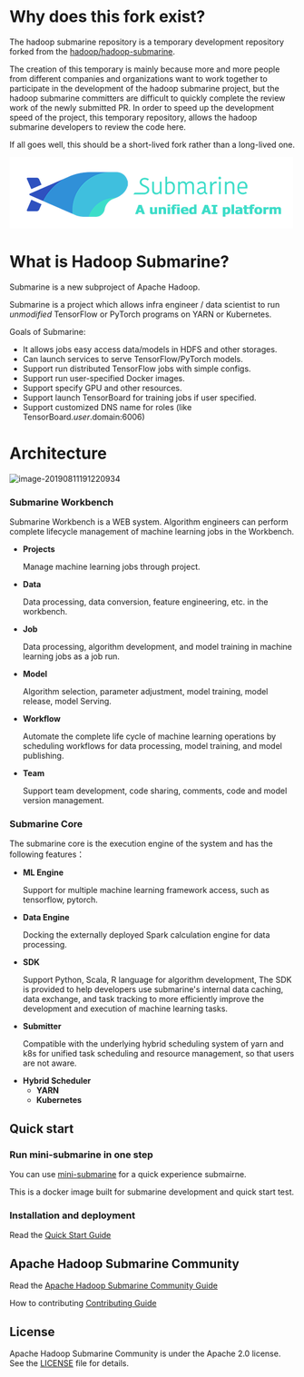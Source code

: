 <!---
  Licensed under the Apache License, Version 2.0 (the "License");
  you may not use this file except in compliance with the License.
  You may obtain a copy of the License at

   http://www.apache.org/licenses/LICENSE-2.0

  Unless required by applicable law or agreed to in writing, software
  distributed under the License is distributed on an "AS IS" BASIS,
  WITHOUT WARRANTIES OR CONDITIONS OF ANY KIND, either express or implied.
  See the License for the specific language governing permissions and
  limitations under the License. See accompanying LICENSE file.
-->

# Why does this fork exist?

The hadoop submarine repository is a temporary development repository forked from the [hadoop/hadoop-submarine](https://github.com/apache/hadoop/tree/trunk/hadoop-submarine).

The creation of this temporary is mainly because more and more people from different companies and organizations want to work together to participate in the development of the hadoop submarine project, but the hadoop submarine committers are difficult to quickly complete the review work of the newly submitted PR. In order to speed up the development speed of the project, this temporary repository, allows the hadoop submarine developers to review the code here.

If all goes well, this should be a short-lived fork rather than a long-lived one.

![color_logo_with_text](docs/assets/color_logo_with_text.png)

# What is Hadoop Submarine?

Submarine is a new subproject of Apache Hadoop.

Submarine is a project which allows infra engineer / data scientist to run
*unmodified* TensorFlow or PyTorch programs on YARN or Kubernetes.

Goals of Submarine:
- It allows jobs easy access data/models in HDFS and other storages.
- Can launch services to serve TensorFlow/PyTorch models.
- Support run distributed TensorFlow jobs with simple configs.
- Support run user-specified Docker images.
- Support specify GPU and other resources.
- Support launch TensorBoard for training jobs if user specified.
- Support customized DNS name for roles (like TensorBoard.$user.$domain:6006)

# Architecture

![image-20190811191220934](docs/assets/architecture.png)

### Submarine Workbench

Submarine Workbench is a WEB system. Algorithm engineers can perform complete lifecycle management of machine learning jobs in the Workbench.

+ **Projects**

  Manage machine learning jobs through project.

+ **Data**

  Data processing, data conversion, feature engineering, etc. in the workbench.

+ **Job**

  Data processing, algorithm development, and model training in machine learning jobs as a job run.

+ **Model**

  Algorithm selection, parameter adjustment, model training, model release, model Serving.

+ **Workflow**

  Automate the complete life cycle of machine learning operations by scheduling workflows for data processing, model training, and model publishing.

+ **Team**

  Support team development, code sharing, comments, code and model version management.

### Submarine Core

The submarine core is the execution engine of the system and has the following features：

- **ML Engine**

  Support for multiple machine learning framework access, such as tensorflow, pytorch.

- **Data Engine**

  Docking the externally deployed Spark calculation engine for data processing.

- **SDK**

  Support Python, Scala, R language for algorithm development, The SDK is provided to help developers use submarine's internal data caching, data exchange, and task tracking to more efficiently improve the development and execution of machine learning tasks.

- **Submitter**

  Compatible with the underlying hybrid scheduling system of yarn and k8s for unified task scheduling and resource management, so that users are not aware.

+ **Hybrid Scheduler**
  + **YARN**
  + **Kubernetes**

## Quick start

### Run mini-submarine in one step

You can use [mini-submarine](./dev-support/mini-submarine/README.md) for a quick experience submairne.

This is a docker image built for submarine development and quick start test.

### Installation and deployment

Read the [Quick Start Guide](./docs/helper/QuickStart.md)

## Apache Hadoop Submarine Community

Read the [Apache Hadoop Submarine Community Guide](./docs/community/README.md)

How to contributing [Contributing Guide](./docs/community/contributing.md)

## License

Apache Hadoop Submarine Community is under the Apache 2.0 license. See the [LICENSE](./LICENSE) file for details.
